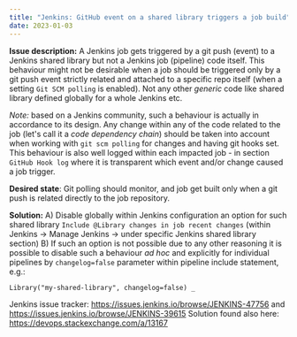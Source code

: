 ```yaml
---
title: "Jenkins: GitHub event on a shared library triggers a job build"
date: 2023-01-03
---
```


**Issue description:** A Jenkins job gets triggered by a git push (event) to a Jenkins shared library but not a Jenkins job (pipeline) code itself. This behaviour might not be desirable when a job should be triggered only by a git push event strictly related and attached to a specific repo itself (when a setting `Git SCM polling` is enabled). Not any other _generic_ code like shared library defined globally for a whole Jenkins etc.

_Note:_ based on a Jenkins community, such a behaviour is actually in accordance to its design. Any change within any of the code related to the job (let's call it a _code dependency chain_) should be taken into account when working with `git scm polling` for changes and having git hooks set. This behaviour is also well logged within each impacted job - in section `GitHub Hook log` where it is transparent which event and/or change caused a job trigger.

**Desired state**: Git polling should monitor, and job get built only when a git push is related directly to the job repository.

**Solution:** 
A) Disable globally within Jenkins configuration an option for such shared library `Include @Library changes in job recent changes` (within Jenkins -> Manage Jenkins -> under specific Jenkins shared library section)
B) If such an option is not possible due to any other reasoning it is possible to disable such a behaviour _ad hoc_ and explicitly for individual pipelines by `changelog=false` parameter  within pipeline include statement, e.g.: 

```
Library("my-shared-library", changelog=false) _
```

Jenkins issue tracker: https://issues.jenkins.io/browse/JENKINS-47756 and https://issues.jenkins.io/browse/JENKINS-39615 
Solution found also here: https://devops.stackexchange.com/a/13167
